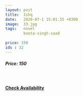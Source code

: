 ```yaml
---
layout: post
title:  Ishq
date:   2020-07-1 15:01:35 +0300
image:  33.jpg
tags:   novel
        boota-singh-saad
        
price: 150
ids : 32
---
```



<h5>Price: 150</h5><br>




<h4><a class="add-cart cart1" href="{{ site.baseurl }}/books#32"><b>Check Availability</b></a></h4>

<body>
 <script src="{{ site.baseurl }}/js/main.js"></script>
 </body>